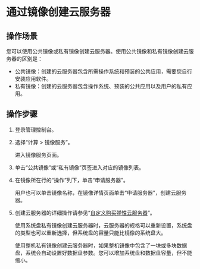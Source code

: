 # 通过镜像创建云服务器<a name="ims_01_0302"></a>

## 操作场景<a name="zh-cn_topic_0029124530_section3974322317454"></a>

您可以使用公共镜像或私有镜像创建云服务器。使用公共镜像和私有镜像创建云服务器的区别是：

-   公共镜像：创建的云服务器包含所需操作系统和预装的公共应用，需要您自行安装应用软件。
-   私有镜像：创建的云服务器包含操作系统、预装的公共应用以及用户的私有应用。

## 操作步骤<a name="zh-cn_topic_0029124530_section2828301817653"></a>

1.  登录管理控制台。
2.  选择“计算 \> 镜像服务”。

    进入镜像服务页面。

3.  单击“公共镜像”或“私有镜像”页签进入对应的镜像列表。
4.  在镜像所在行的“操作”列下，单击“申请服务器”。

    用户也可以单击镜像名称，在镜像详情页面单击“申请服务器”，创建云服务器。

5.  创建云服务器的详细操作请参见“[自定义购买弹性云服务器](https://support.huaweicloud.com/qs-ecs/zh-cn_topic_0021831611.html)”。

    使用系统盘私有镜像创建云服务器时，云服务器的规格可以重新设置，系统盘的类型也可以重新选择，但系统盘的容量只能比镜像的系统盘大。

    使用整机私有镜像创建云服务器时，如果整机镜像中包含了一块或多块数据盘，系统会自动设置好数据盘参数。您可以增加系统盘和数据盘容量，但不能缩小。


